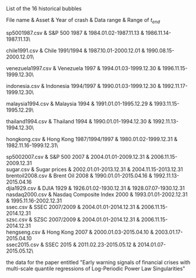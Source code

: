 
  List of the 16 historical bubbles

  File name           &    Asset \& Year of crash   &         Data range	    &      Range of $t_{end}$
    
   sp5001987.csv      &	S\&P 500 1987               & 	1984.01.02-1987.11.13 & 	1986.11.14-1987.11.13\
   
   chile1991.csv      &	Chile 1991/1994             & 	1987.10.01-2000.12.01 & 	1990.08.15-2000.12.01\
   
   venezuela1997.csv  &	Venezuela 1997              & 	1994.01.03-1999.12.30 & 	1996.11.15-1999.12.30\
   
   indonesia.csv      &	Indonesia 1994/1997         & 	1990.01.03-1999.12.30 & 	1992.11.17-1999.12.30\
   
   malaysia1994.csv   &	Malaysia 1994               & 	1991.01.01-1995.12.29 & 	1993.11.15-1995.12.29\
   
   thailand1994.csv   &	Thailand 1994               & 	1990.01.01-1994.12.30 & 	1992.11.13-1994.12.30\
   
   hongkong.csv       &	Hong Kong 1987/1994/1997    & 	1980.01.02-1999.12.31 &   1982.11.16-1999.12.31\
   
   sp5002007.csv      &	S\&P 500 2007               & 	2004.01.01-2009.12.31 &   2006.11.15-2009.12.31\
   sugar.csv          & Sugar prices                & 	2002.01.01-2013.12.31 & 	2004.11.15-2013.12.31\
   brentoil2008.csv   &	Brent Oil 2008              & 	1990.01.01-2015.04.16 & 	1992.11.13-2015.04.16\
   djia1929.csv       &	DJIA 1929                   & 	1926.01.02-1930.12.31 & 	1928.07.07-1930.12.31\
   nasdaq2000.csv     &	Nasdaq Composite Index 2000 & 	1993.01.01-2002.12.31 & 	1995.11.16-2002.12.31\
   ssec.csv           &	SSEC 2007/2009              & 	2004.01.01-2014.12.31 &   2006.11.15-2014.12.31\
   szsc.csv           & SZSC 2007/2009              & 	2004.01.01-2014.12.31 & 	2006.11.15-2014.12.31\
   hengseng.csv       &	Hong Kong 2007              & 	2000.01.03-2015.04.10 &   2003.01.17-2015.04.10\
   ssec2015.csv       & SSEC 2015                   & 	2011.02.23-2015.05.12 &   2014.01.07-2015.05.12\
   
  the data for the paper entitled "Early warning signals of financial crises with multi-scale quantile regressions of Log-Periodic Power Law Singularities"
